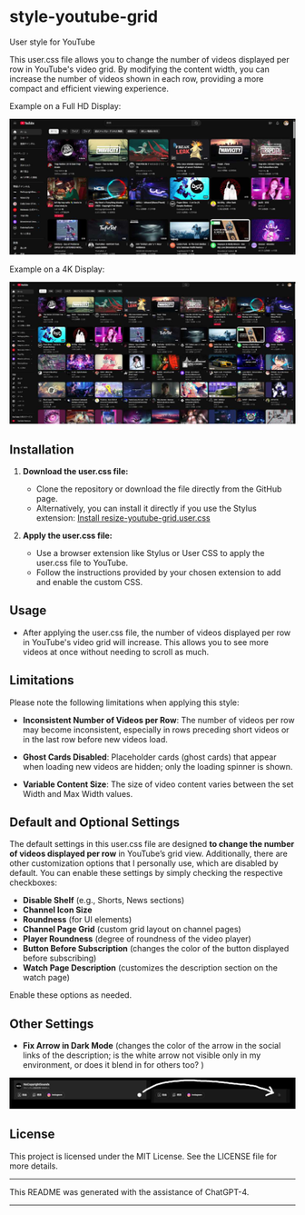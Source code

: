 # style-youtube-grid

User style for YouTube

This user.css file allows you to change the number of videos displayed per row in YouTube's video grid. By modifying the content width, you can increase the number of videos shown in each row, providing a more compact and efficient viewing experience.

Example on a Full HD Display:

![ex1.jpg](https://github.com/Igusy/style-youtube-grid/blob/5aab8a96888b7e43f15de1c58d0f92dea4fd86c5/screenshots/ex1.jpg)

Example on a 4K Display:

![ex2.jpg](https://github.com/Igusy/style-youtube-grid/blob/5aab8a96888b7e43f15de1c58d0f92dea4fd86c5/screenshots/ex2.jpg)

## Installation

1. **Download the user.css file:**
   
   - Clone the repository or download the file directly from the GitHub page.
   - Alternatively, you can install it directly if you use the Stylus extension:
     [Install resize-youtube-grid.user.css](https://github.com/Igusy/style-youtube-grid/raw/main/resize-youtube-grid.user.css)

2. **Apply the user.css file:**
   
   - Use a browser extension like Stylus or User CSS to apply the user.css file to YouTube.
   - Follow the instructions provided by your chosen extension to add and enable the custom CSS.

## Usage

- After applying the user.css file, the number of videos displayed per row in YouTube's video grid will increase. This allows you to see more videos at once without needing to scroll as much.

## Limitations

Please note the following limitations when applying this style:

* **Inconsistent Number of Videos per Row**: The number of videos per row may become inconsistent, especially in rows preceding short videos or in the last row before new videos load.

* **Ghost Cards Disabled**: Placeholder cards (ghost cards) that appear when loading new videos are hidden; only the loading spinner is shown.
* **Variable Content Size**: The size of video content varies between the set Width and Max Width values.

## Default and Optional Settings

The default settings in this user.css file are designed **to change the number of videos displayed per row** in YouTube’s grid view. Additionally, there are other customization options that I personally use, which are disabled by default. You can enable these settings by simply checking the respective checkboxes:

- **Disable Shelf** (e.g., Shorts, News sections)
- **Channel Icon Size**
- **Roundness** (for UI elements)
- **Channel Page Grid** (custom grid layout on channel pages)
- **Player Roundness** (degree of roundness of the video player)
- **Button Before Subscription** (changes the color of the button displayed before subscribing)
- **Watch Page Description** (customizes the description section on the watch page)

Enable these options as needed.

## Other Settings

- **Fix Arrow in Dark Mode** (changes the color of the arrow in the social links of the description; is the white arrow not visible only in my environment, or does it blend in for others too? )

![ex3.jpg](https://github.com/Igusy/style-youtube-grid/blob/5aab8a96888b7e43f15de1c58d0f92dea4fd86c5/screenshots/ex3.jpg)

## License

This project is licensed under the MIT License. See the LICENSE file for more details.

---

This README was generated with the assistance of ChatGPT-4.

---
